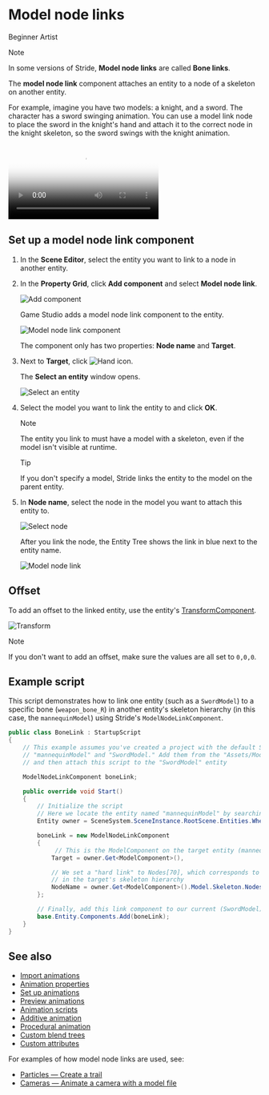 # Model node links

<span class="badge text-bg-primary">Beginner</span>
<span class="badge text-bg-success">Artist</span>

>[!Note]
>In some versions of Stride, **Model node links** are called **Bone links**.

The **model node link** component attaches an entity to a node of a skeleton on another entity.

For example, imagine you have two models: a knight, and a sword. The character has a sword swinging animation. You can use a model link node to place the sword in the knight's hand and attach it to the correct node in the knight skeleton, so the sword swings with the knight animation.

<div class="ratio ratio-16x9 mb-3">
<video autoplay loop class="responsive-video" poster="../particles/tutorials/media/sword-slash-1.jpg">
   <source src="../particles/tutorials/media/sword-slash-1.mp4" type="video/mp4">
</video>
</div>

## Set up a model node link component

1. In the **Scene Editor**, select the entity you want to link to a node in another entity.

2. In the **Property Grid**, click **Add component** and select **Model node link**.

    ![Add component](../particles/tutorials/media/add-model-node-link.png)

    Game Studio adds a model node link component to the entity.

    ![Model node link component](media/model-node-component.png)

    The component only has two properties: **Node name** and **Target**.

3. Next to **Target**, click ![Hand icon](~/manual/game-studio/media/hand-icon.png).

    The **Select an entity** window opens.

    ![Select an entity](media/select-an-entity-window.png)

4. Select the model you want to link the entity to and click **OK**.

    >[!Note]
    >The entity you link to must have a model with a skeleton, even if the model isn't visible at runtime.

    >[!Tip]
    >If you don't specify a model, Stride links the entity to the model on the parent entity.

5. In **Node name**, select the node in the model you want to attach this entity to.

    ![Select node](media/select-node.png)

    After you link the node, the Entity Tree shows the link in blue next to the entity name.
    
    ![Model node link](media/model-node-link-sword-added.png)

## Offset

To add an offset to the linked entity, use the entity's [TransformComponent](xref:Stride.Engine.TransformComponent).

![Transform](media/transform-component.png)

>[!Note]
>If you don't want to add an offset, make sure the values are all set to `0,0,0`.

## Example script

This script demonstrates how to link one entity (such as a `SwordModel`) to a specific bone (`weapon_bone_R`) in another entity's skeleton hierarchy (in this case, the `mannequinModel`) using Stride's `ModelNodeLinkComponent`.

```csharp
public class BoneLink : StartupScript
{
    // This example assumes you've created a project with the default Stride models
    // "mannequinModel" and "SwordModel." Add them from the "Assets/Models" folder to your scene,
    // and then attach this script to the "SwordModel" entity

    ModelNodeLinkComponent boneLink;

    public override void Start()
    {
        // Initialize the script
        // Here we locate the entity named "mannequinModel" by searching the root scene's entities
        Entity owner = SceneSystem.SceneInstance.RootScene.Entities.Where(e => e.Name == "mannequinModel").Single();

        boneLink = new ModelNodeLinkComponent
        {
             // This is the ModelComponent on the target entity (mannequinModel)
            Target = owner.Get<ModelComponent>(),

            // We set a "hard link" to Nodes[70], which corresponds to "weapon_bone_R"
            // in the target's skeleton hierarchy
            NodeName = owner.Get<ModelComponent>().Model.Skeleton.Nodes[70].Name
        };

        // Finally, add this link component to our current (SwordModel) entity
        base.Entity.Components.Add(boneLink);
    }
}
```

## See also

* [Import animations](import-animations.md)
* [Animation properties](animation-properties.md)
* [Set up animations](set-up-animations.md)
* [Preview animations](preview-animations.md)
* [Animation scripts](animation-scripts.md)
* [Additive animation](additive-animation.md)
* [Procedural animation](procedural-animation.md)
* [Custom blend trees](custom-blend-trees.md)
* [Custom attributes](custom-attributes.md)

For examples of how model node links are used, see:

* [Particles — Create a trail](../particles/tutorials/create-a-trail.md)
* [Cameras — Animate a camera with a model file](../graphics/cameras/animate-a-camera-with-a-model-file.md)
